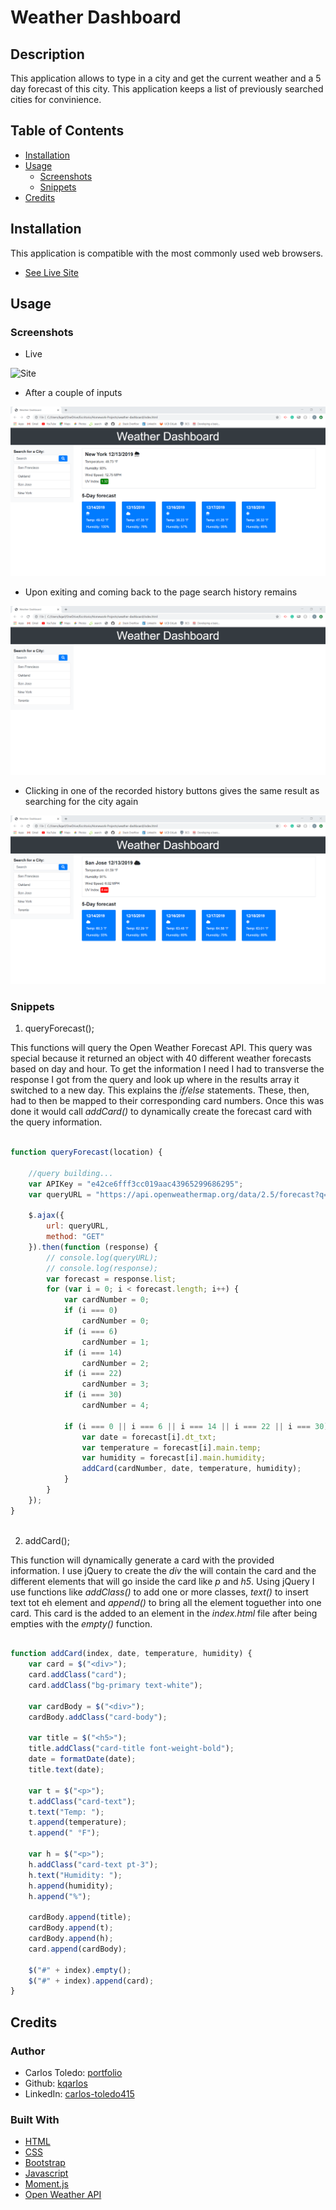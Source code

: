 # Weather Dashboard

## Description

This application allows to type in a city and get the current weather and a 5 day forecast of this city. This application keeps a list of previously searched cities for convinience.

## Table of Contents

* [Installation](#installation)
* [Usage](#usage)
    * [Screenshots](#screenshots)
    * [Snippets](#snippets)
* [Credits](#credits)


## Installation

This application is compatible with the most commonly used web browsers.

* [See Live Site](https://kqarlos.github.io/weather-dashboard)

## Usage

### Screenshots

- Live

![Site](assets/images/weather-live.gif)

- After a couple of inputs 

![Site](assets/images/2.png)


- Upon exiting and coming back to the page search history remains

![Site](assets/images/3.png)

- Clicking in one of the recorded history buttons gives the same result as searching for the city again

![Site](assets/images/4.png)



### Snippets


1. queryForecast();

This functions will query the Open Weather Forecast API. This query was special because it returned an object with 40 different weather forecasts based on day and hour. To get the information I need I had to transverse the response I got from the query and look up where in the results array it switched to a new day. This explains the _if/else_ statements. These, then, had to then be mapped to their corresponding card numbers. Once this was done it would call _addCard()_ to dynamically create the forecast card with the query information.

```javascript

function queryForecast(location) {

    //query building...
    var APIKey = "e42ce6fff3cc019aac43965299686295";
    var queryURL = "https://api.openweathermap.org/data/2.5/forecast?q=" + location + "&units=imperial&appid=" + APIKey;

    $.ajax({
        url: queryURL,
        method: "GET"
    }).then(function (response) {
        // console.log(queryURL);
        // console.log(response);
        var forecast = response.list;
        for (var i = 0; i < forecast.length; i++) {
            var cardNumber = 0;
            if (i === 0)
                cardNumber = 0;
            if (i === 6)
                cardNumber = 1;
            if (i === 14)
                cardNumber = 2;
            if (i === 22)
                cardNumber = 3;
            if (i === 30)
                cardNumber = 4;

            if (i === 0 || i === 6 || i === 14 || i === 22 || i === 30) {
                var date = forecast[i].dt_txt;
                var temperature = forecast[i].main.temp;
                var humidity = forecast[i].main.humidity;
                addCard(cardNumber, date, temperature, humidity);
            }
        }
    });
}
    
```


2. addCard();

This function will dynamically generate a card with the provided information. I use jQuery to create the _div_ the will contain the card and the different elements that will go inside the card like _p_ and _h5_. Using jQuery I use functions like _addClass()_ to add one or more classes, _text()_ to insert text tot eh element and _append()_ to bring all the element toguether into one card. This card is the added to an element in the _index.html_ file after being empties with the _empty()_ function.

```javascript

function addCard(index, date, temperature, humidity) {
    var card = $("<div>");
    card.addClass("card");
    card.addClass("bg-primary text-white");

    var cardBody = $("<div>");
    cardBody.addClass("card-body");

    var title = $("<h5>");
    title.addClass("card-title font-weight-bold");
    date = formatDate(date);
    title.text(date);

    var t = $("<p>");
    t.addClass("card-text");
    t.text("Temp: ");
    t.append(temperature);
    t.append(" °F");

    var h = $("<p>");
    h.addClass("card-text pt-3");
    h.text("Humidity: ");
    h.append(humidity);
    h.append("%");

    cardBody.append(title);
    cardBody.append(t);
    cardBody.append(h);
    card.append(cardBody);

    $("#" + index).empty();
    $("#" + index).append(card);
}

```

## Credits 

### Author

- Carlos Toledo: [portfolio](https://professional-portfolio2020.herokuapp.com/)
- Github: [kqarlos](https://www.github.com/kqarlos)
- LinkedIn: [carlos-toledo415](https://www.linkedin.com/in/carlos-toledo415/)


### Built With
    
* [HTML](https://developer.mozilla.org/en-US/docs/Web/HTML)
* [CSS](https://developer.mozilla.org/en-US/docs/Web/CSS)
* [Bootstrap](https://getbootstrap.com/)
* [Javascript](https://www.javascript.com/)
* [Moment.js](https://momentjs.com/docs/)
* [Open Weather API](https://openweathermap.org/api)
